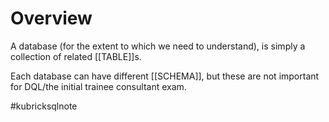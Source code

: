 # Overview
A database (for the extent to which we need to understand), is simply a collection of related [[TABLE]]s. 

Each database can have different [[SCHEMA]], but these are not important for DQL/the initial trainee consultant exam.



#kubricksqlnote
